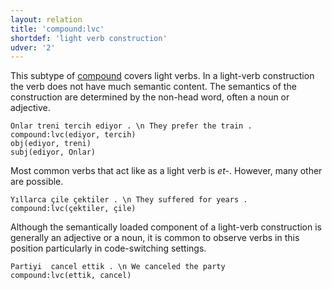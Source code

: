 ```yaml
---
layout: relation
title: 'compound:lvc'
shortdef: 'light verb construction'
udver: '2'
---
```


This subtype of [compound]() covers light verbs.
In a  light-verb construction the verb does not have much semantic content.
The semantics of the construction are determined by the non-head word,
often a noun or adjective.

~~~ sdparse
Onlar treni tercih ediyor . \n They prefer the train .
compound:lvc(ediyor, tercih)
obj(ediyor, treni)
subj(ediyor, Onlar)
~~~

Most common verbs that act like as a light verb is _et-_.
However, many other are possible.

~~~ sdparse
Yıllarca çile çektiler . \n They suffered for years .
compound:lvc(çektiler, çile)
~~~

Although the semantically loaded component of a light-verb construction is
generally an adjective or a noun,
it is common to observe verbs in this position particularly in code-switching settings.

~~~ sdparse
Partiyi  cancel ettik . \n We canceled the party
compound:lvc(ettik, cancel)
~~~
<!-- Interlanguage links updated Ne 5. května 2024, 18:20:55 CEST -->

